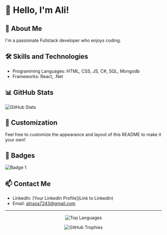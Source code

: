 # 👋 Hello, I'm Ali!

## 🚀 About Me
I'm a passionate Fullstack developer who enjoys coding.

## 🛠️ Skills and Technologies
- Programming Languages: HTML, CSS, JS, C#, SQL, Mongodb
- Frameworks: React, .Net

## 📊 GitHub Stats
![GitHub Stats](https://github-readme-stats.vercel.app/api?username=Ali-R-dev&show_icons=true&count_private=true&hide=contribs,prs)

## 🎨 Customization
Feel free to customize the appearance and layout of this README to make it your own!

## 🚧 Badges
![Badge 1](https://github.com/users/Ali-R-dev/achievements/pull-shark)

## 📫 Contact Me
- LinkedIn: [Your LinkedIn Profile](Link to LinkedIn)
- Email: aliraza7243@gmail.com

---

<p align="center">
  <img src="https://github-readme-stats.vercel.app/api/top-langs/?username=Ali-R-dev&layout=compact&hide=html" alt="Top Languages">
</p>

<p align="center">
  <img src="https://github-profile-trophy.vercel.app/?username=Ali-R-dev&theme=dracula" alt="GitHub Trophies">
</p>
